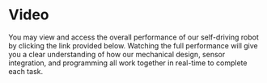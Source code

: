 Video
====

You may view and access the overall performance of our self-driving robot by clicking the link provided below. Watching the full performance will give you a clear understanding of how our mechanical design, sensor integration, and programming all work together in real-time to complete each task. 


